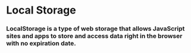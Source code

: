 # Local Storage
### LocalStorage is a type of web storage that allows JavaScript sites and apps to store and access data right in the browser with no expiration date.
